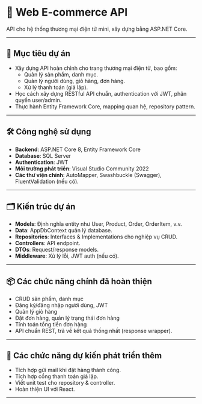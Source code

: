 # 📌 Web E-commerce API

API cho hệ thống thương mại điện tử mini, xây dựng bằng ASP.NET Core.

---

## 📝 Mục tiêu dự án

- Xây dựng API hoàn chỉnh cho trang thương mại điện tử, bao gồm:
  - Quản lý sản phẩm, danh mục.
  - Quản lý người dùng, giỏ hàng, đơn hàng.
  - Xử lý thanh toán (giả lập).
- Học cách xây dựng RESTful API chuẩn, authentication với JWT, phân quyền user/admin.
- Thực hành Entity Framework Core, mapping quan hệ, repository pattern.

---

## 🛠️ Công nghệ sử dụng

- **Backend**: ASP.NET Core 8, Entity Framework Core
- **Database**: SQL Server
- **Authentication**: JWT
- **Môi trường phát triển**: Visual Studio Community 2022
- **Các thư viện chính**: AutoMapper, Swashbuckle (Swagger), FluentValidation (nếu có).

---

## 🗂️ Kiến trúc dự án

- **Models**: Định nghĩa entity như User, Product, Order, OrderItem, v.v.
- **Data**: AppDbContext quản lý database.
- **Repositories**: Interfaces & Implementations cho nghiệp vụ CRUD.
- **Controllers**: API endpoint.
- **DTOs**: Request/response models.
- **Middleware**: Xử lý lỗi, JWT auth (nếu có).

---

## 📦 Các chức năng chính đã hoàn thiện

- CRUD sản phẩm, danh mục
- Đăng ký/đăng nhập người dùng, JWT
- Quản lý giỏ hàng
- Đặt đơn hàng, quản lý trạng thái đơn hàng
- Tính toán tổng tiền đơn hàng
- API chuẩn REST, trả về kết quả thống nhất (response wrapper).

---

## 🚧 Các chức năng dự kiến phát triển thêm

- Tích hợp gửi mail khi đặt hàng thành công.
- Tích hợp cổng thanh toán giả lập.
- Viết unit test cho repository & controller.
- Hoàn thiện UI với React.

--- 
